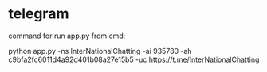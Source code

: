 # telegram

command for run app.py from cmd:

python app.py -ns InterNationalChatting -ai 935780 -ah c9bfa2fc6011d4a92d401b08a27e15b5 -uc https://t.me/InterNationalChatting
